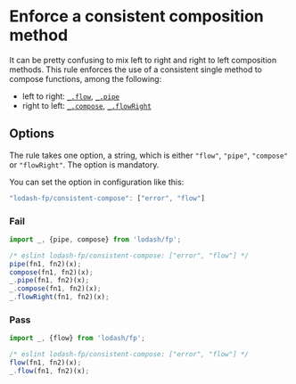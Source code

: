 # Enforce a consistent composition method

It can be pretty confusing to mix left to right and right to left composition methods. This rule enforces the use of a consistent single method to compose functions, among the following:
- left to right: [`_.flow`](https://lodash.com/docs#flow), [`_.pipe`](https://lodash.com/docs#pipe)
- right to left: [`_.compose`](https://lodash.com/docs#compose), [`_.flowRight`](https://lodash.com/docs#flowRight)

## Options

The rule takes one option, a string, which is either `"flow"`, `"pipe"`, `"compose"` or `"flowRight"`. The option is mandatory.

You can set the option in configuration like this:

```js
"lodash-fp/consistent-compose": ["error", "flow"]
```

### Fail

```js
import _, {pipe, compose} from 'lodash/fp';

/* eslint lodash-fp/consistent-compose: ["error", "flow"] */
pipe(fn1, fn2)(x);
compose(fn1, fn2)(x);
_.pipe(fn1, fn2)(x);
_.compose(fn1, fn2)(x);
_.flowRight(fn1, fn2)(x);
```

### Pass

```js
import _, {flow} from 'lodash/fp';

/* eslint lodash-fp/consistent-compose: ["error", "flow"] */
flow(fn1, fn2)(x);
_.flow(fn1, fn2)(x);
```
